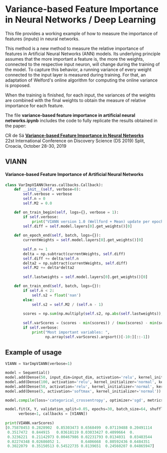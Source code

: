 # Variance-based Feature Importance in Neural Networks / Deep Learning

This file provides a working example of how to measure the importance of features (inputs) in neural networks. 

This method is a new method to measure the relative importance of features in Artificial Neural Networks (ANN) models. Its underlying principle assumes that the more important a feature is, the more the weights, connected to the respective input neuron, will change during the training of the model. To capture this behavior, a running variance of every weight connected to the input layer is measured during training. For that, an adaptation of Welford's online algorithm for computing the online variance is proposed.

When the training is finished, for each input, the variances of the weights are combined with the final weights to obtain the measure of relative importance for each feature.

The file **variance-based feature importance in artificial neural networks.ipynb** includes the code to fully replicate the results obtained in the paper:

CR de Sá [**Variance-based Feature Importance in Neural Networks**](https://doi.org/10.1007/978-3-030-33778-0_24)  
22st International Conference on Discovery Science (DS 2019) Split, Croacia, October 28-30, 2019


## VIANN
#### Variance-based Feature Importance of Artificial Neural Networks
```python
class VarImpVIANN(keras.callbacks.Callback):
    def __init__(self, verbose=0):
        self.verbose = verbose
        self.n = 0
        self.M2 = 0.0

    def on_train_begin(self, logs={}, verbose = 1):
        if self.verbose:
            print("VIANN version 1.0 (Wellford + Mean) update per epoch")
        self.diff = self.model.layers[0].get_weights()[0]
        
    def on_epoch_end(self, batch, logs={}):
        currentWeights = self.model.layers[0].get_weights()[0]
        
        self.n += 1
        delta = np.subtract(currentWeights, self.diff)
        self.diff += delta/self.n
        delta2 = np.subtract(currentWeights, self.diff)
        self.M2 += delta*delta2
            
        self.lastweights = self.model.layers[0].get_weights()[0]

    def on_train_end(self, batch, logs={}):
        if self.n < 2:
            self.s2 = float('nan')
        else:
            self.s2 = self.M2 / (self.n - 1)
        
        scores = np.sum(np.multiply(self.s2, np.abs(self.lastweights)), axis = 1)
        
        self.varScores = (scores - min(scores)) / (max(scores) - min(scores))
        if self.verbose:
            print("Most important variables: ",
                  np.array(self.varScores).argsort()[-10:][::-1])
```
## Example of usage
```python
VIANN = VarImpVIANN(verbose=1)

model = Sequential()
model.add(Dense(50, input_dim=input_dim, activation='relu', kernel_initializer='normal', kernel_regularizer=l2(0.01)))
model.add(Dense(100, activation='relu', kernel_initializer='normal', kernel_regularizer=l2(0.01)))
model.add(Dense(50, activation='relu', kernel_initializer='normal', kernel_regularizer=l2(0.01)))
model.add(Dense(5, activation='softmax', kernel_initializer='normal'))

model.compile(loss='categorical_crossentropy', optimizer='sgd', metrics=['accuracy'])

model.fit(X, Y, validation_split=0.05, epochs=30, batch_size=64, shuffle=True, 
      verbose=1, callbacks = [VIANN])
      
print(VIANN.varScores)
[0.75878453 0.2828902  0.85303473 0.6568499  0.07119488 0.20491114
 0.3517472  0.844915   0.03618119 0.03033427 0.4099664  0.
 0.3236221  0.21142973 0.00467986 0.02231793 0.0134031  0.03483544
 0.02274348 0.02686052 1.         0.6406668  0.80592436 0.6484351
 0.3022079  0.35150513 0.54522735 0.8139651  0.24560207 0.04865947]
```

